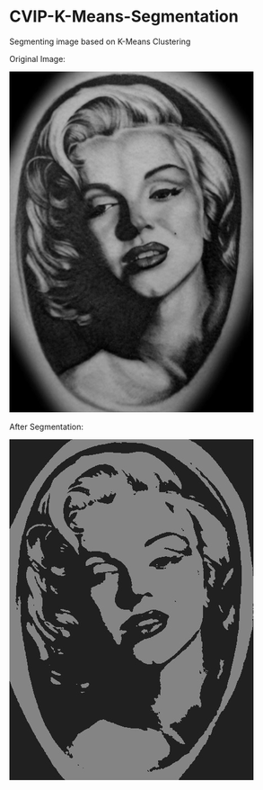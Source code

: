 # CVIP-K-Means-Segmentation
Segmenting image based on K-Means Clustering

Original Image:

![Original Picture](K-MeansSegmentation/lenna.png)

After Segmentation:

![Original Picture](K-MeansSegmentation/results/task1_result.jpg)

